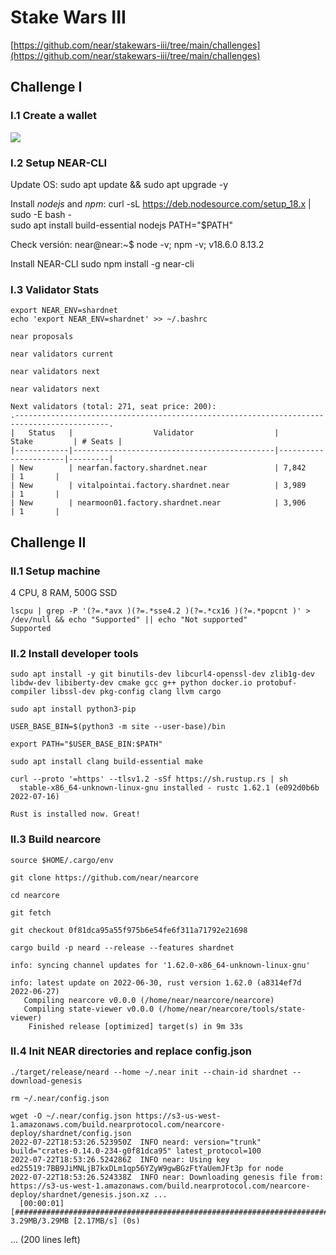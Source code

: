 # Stake Wars III
[https://github.com/near/stakewars-iii/tree/main/challenges](https://github.com/near/stakewars-iii/tree/main/challenges)

## Challenge I

### I.1 Create a wallet
![](https://www.oceanblock.co/wp-content/uploads/2022/07/levin-wallet.jpg)

### I.2 Setup NEAR-CLI
Update OS:
	sudo apt update && sudo apt upgrade -y

Install *nodejs* and *npm*:
	curl -sL https://deb.nodesource.com/setup_18.x | sudo -E bash -  
	sudo apt install build-essential nodejs
	PATH="$PATH"

Check versión:
	near@near:~$ node -v; npm -v;
	v18.6.0
	8.13.2

Install NEAR-CLI
	sudo npm install -g near-cli

### I.3 Validator Stats
	export NEAR_ENV=shardnet
	echo 'export NEAR_ENV=shardnet' >> ~/.bashrc
	
	near proposals
	
	near validators current
	
	near validators next
	
	near validators next
	
	Next validators (total: 271, seat price: 200):
	.-------------------------------------------------------------------------------------------.
	|   Status   |                  Validator                  |        Stake         | # Seats |
	|------------|---------------------------------------------|----------------------|---------|
	| New        | nearfan.factory.shardnet.near               | 7,842                | 1       |
	| New        | vitalpointai.factory.shardnet.near          | 3,989                | 1       |
	| New        | nearmoon01.factory.shardnet.near            | 3,906                | 1       |
	

## Challenge II 

### II.1 Setup machine
4 CPU, 8 RAM, 500G SSD

	lscpu | grep -P '(?=.*avx )(?=.*sse4.2 )(?=.*cx16 )(?=.*popcnt )' > /dev/null && echo "Supported" || echo "Not supported"
	Supported

### II.2 Install developer tools
	sudo apt install -y git binutils-dev libcurl4-openssl-dev zlib1g-dev libdw-dev libiberty-dev cmake gcc g++ python docker.io protobuf-compiler libssl-dev pkg-config clang llvm cargo
	
	sudo apt install python3-pip
	
	USER_BASE_BIN=$(python3 -m site --user-base)/bin
	
	export PATH="$USER_BASE_BIN:$PATH"
	
	sudo apt install clang build-essential make
	
	curl --proto '=https' --tlsv1.2 -sSf https://sh.rustup.rs | sh
	  stable-x86_64-unknown-linux-gnu installed - rustc 1.62.1 (e092d0b6b 2022-07-16)
	
	Rust is installed now. Great!

### II.3 Build nearcore
	source $HOME/.cargo/env
	
	git clone https://github.com/near/nearcore
	
	cd nearcore
	
	git fetch
	
	git checkout 0f81dca95a55f975b6e54fe6f311a71792e21698
	
	cargo build -p neard --release --features shardnet
	
	info: syncing channel updates for '1.62.0-x86_64-unknown-linux-gnu'
	
	info: latest update on 2022-06-30, rust version 1.62.0 (a8314ef7d 2022-06-27)
	   Compiling nearcore v0.0.0 (/home/near/nearcore/nearcore)
	   Compiling state-viewer v0.0.0 (/home/near/nearcore/tools/state-viewer)
	    Finished release [optimized] target(s) in 9m 33s

### II.4 Init NEAR directories and replace config.json
	./target/release/neard --home ~/.near init --chain-id shardnet --download-genesis
	
	rm ~/.near/config.json
	
	wget -O ~/.near/config.json https://s3-us-west-1.amazonaws.com/build.nearprotocol.com/nearcore-deploy/shardnet/config.json
	2022-07-22T18:53:26.523950Z  INFO neard: version="trunk" build="crates-0.14.0-234-g0f81dca95" latest_protocol=100
	2022-07-22T18:53:26.524286Z  INFO near: Using key ed25519:7BB9JiMNLjB7kxDLm1qp56YZyW9gwBGzFtYaUemJFt3p for node
	2022-07-22T18:53:26.524338Z  INFO near: Downloading genesis file from: https://s3-us-west-1.amazonaws.com/build.nearprotocol.com/nearcore-deploy/shardnet/genesis.json.xz ...
	  [00:00:01] [################################################################################################################################################] 3.29MB/3.29MB [2.17MB/s] (0s)
... (200 lines left)
